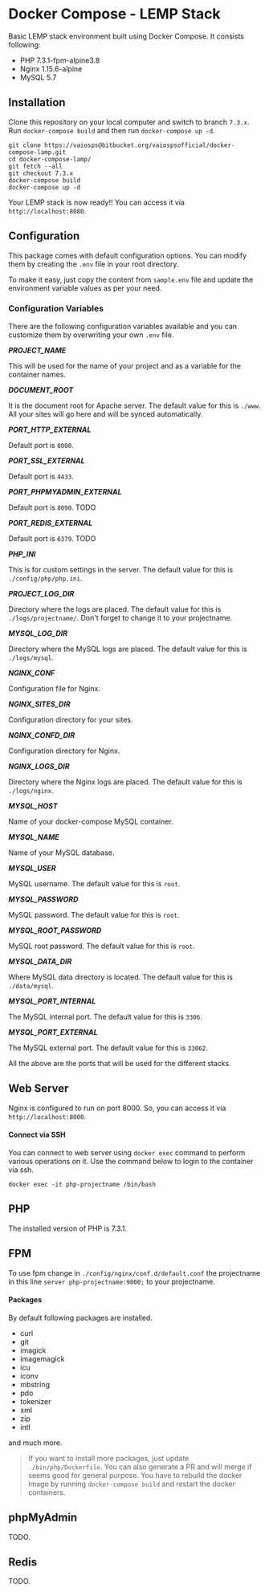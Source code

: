 # Docker Compose - LEMP Stack

Basic LEMP stack environment built using Docker Compose. It consists following:

* PHP 7.3.1-fpm-alpine3.8
* Nginx 1.15.6-alpine
* MySQL 5.7

## Installation

Clone this repository on your local computer and switch to branch `7.3.x`.
Run `docker-compose build` and then run `docker-compose up -d`.

```shell
git clone https://vaiosps@bitbucket.org/vaiospsofficial/docker-compose-lamp.git
cd docker-compose-lamp/
git fetch --all
git checkout 7.3.x
docker-compose build
docker-compose up -d
```

Your LEMP stack is now ready!! You can access it via `http://localhost:8080`.

## Configuration

This package comes with default configuration options. You can modify them by creating the `.env` file in your root directory.

To make it easy, just copy the content from `sample.env` file and update the environment variable values as per your need.

### Configuration Variables

There are the following configuration variables available and you can customize them by overwriting your own `.env` file.

_**PROJECT_NAME**_

This will be used for the name of your project and as a variable for the container names.

_**DOCUMENT_ROOT**_

It is the document root for Apache server. The default value for this is `./www`. All your sites will go here and will be synced automatically.

_**PORT_HTTP_EXTERNAL**_

Default port is `8000`.

_**PORT_SSL_EXTERNAL**_

Default port is `4433`.

_**PORT_PHPMYADMIN_EXTERNAL**_

Default port is `8090`. TODO

_**PORT_REDIS_EXTERNAL**_

Default port is `6379`. TODO

_**PHP_INI**_

This is for custom settings in the server. The default value for this is `./config/php/php.ini`.

_**PROJECT_LOG_DIR**_

Directory where the logs are placed. The default value for this is `./logs/projectname/`. Don't forget to change it to your projectname.

_**MYSQL_LOG_DIR**_

Directory where the MySQL logs are placed. The default value for this is `./logs/mysql`.

_**NGINX_CONF**_

Configuration file for Nginx.

_**NGINX_SITES_DIR**_

Configuration directory for your sites.

_**NGINX_CONFD_DIR**_

Configuration directory for Nginx.

_**NGINX_LOGS_DIR**_

Directory where the Nginx logs are placed. The default value for this is `./logs/nginx`.

_**MYSQL_HOST**_

Name of your docker-compose MySQL container.

_**MYSQL_NAME**_

Name of your MySQL database.

_**MYSQL_USER**_

MySQL username. The default value for this is `root`. 

_**MYSQL_PASSWORD**_

MySQL password. The default value for this is `root`.

_**MYSQL_ROOT_PASSWORD**_

MySQL root password. The default value for this is `root`.

_**MYSQL_DATA_DIR**_

Where MySQL data directory is located. The default value for this is `./data/mysql`.

_**MYSQL_PORT_INTERNAL**_

The MySQL internal port. The default value for this is `3306`.

_**MYSQL_PORT_EXTERNAL**_

The MySQL external port. The default value for this is `33062`.

All the above are the ports that will be used for the different stacks.

## Web Server

Nginx is configured to run on port 8000. So, you can access it via `http://localhost:8000`.

#### Connect via SSH

You can connect to web server using `docker exec` command to perform various operations on it. Use the command below to login to the container via ssh.

```shell
docker exec -it php-projectname /bin/bash
```

## PHP

The installed version of PHP is 7.3.1.

## FPM

To use fpm change in `./config/nginx/conf.d/default.conf` the projectname in this line `server php-projectname:9000;` to your projectname.

#### Packages

By default following packages are installed.

* curl
* git
* imagick
* imagemagick
* icu 
* iconv
* mbstring
* pdo
* tokenizer
* xml
* zip
* intl

and much more.

> If you want to install more packages, just update `./bin/php/Dockerfile`. You can also generate a PR and will merge if seems good for general purpose.
> You have to rebuild the docker image by running `docker-compose build` and restart the docker containers.

## phpMyAdmin

TODO.

## Redis

TODO.